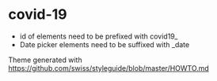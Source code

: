# covid-19


* id of elements need to be prefixed with covid19_
* Date picker elements need to be suffixed with _date

Theme generated with https://github.com/swiss/styleguide/blob/master/HOWTO.md
